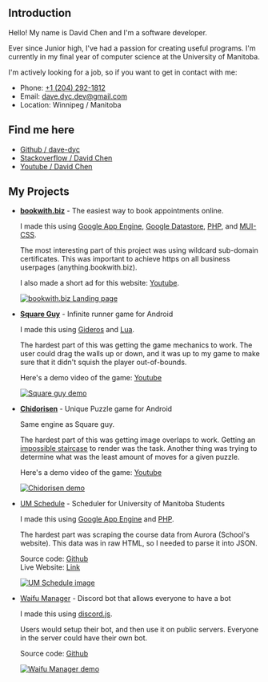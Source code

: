 ## Introduction

Hello! My name is David Chen and I'm a software developer.

Ever since Junior high, I've had a passion for creating useful programs. I'm currently in my final year of computer science at the University of Manitoba.

I'm actively looking for a job, so if you want to get in contact with me:

- Phone: [+1 (204) 292-1812](tel:12042921812)
- Email: [dave.dyc.dev@gmail.com](mailto:dave.dyc.dev@gmail.com)
- Location: Winnipeg / Manitoba

## Find me here

- [Github / dave-dyc](https://github.com/dave-dyc)
- [Stackoverflow / David Chen](https://stackoverflow.com/users/2344142/david-chen)
- [Youtube / David Chen](https://www.youtube.com/channel/UCAK3VCo78xmofxQWhqu2kHw)

## My Projects

- **[bookwith.biz](https://www.bookwith.biz/)** - The easiest way to book appointments online.

    I made this using [Google App Engine](https://cloud.google.com/appengine/), [Google Datastore](https://cloud.google.com/datastore/), [PHP](http://www.php.net/), and [MUI-CSS](https://www.muicss.com/).

    The most interesting part of this project was using wildcard sub-domain certificates. This was important to achieve https on all business userpages (anything.bookwith.biz).

    I also made a short ad for this website: [Youtube](https://www.youtube.com/watch?v=up2IJEJ2pqs).

    [![bookwith.biz Landing page](https://i.imgur.com/34LeY1W.png)](https://www.bookwith.biz/)

- **[Square Guy](https://play.google.com/store/apps/details?id=com.kemine.vironn)** - Infinite runner game for Android

    I made this using [Gideros](http://giderosmobile.com/) and [Lua](https://www.lua.org/).

    The hardest part of this was getting the game mechanics to work. The user could drag the walls up or down, and it was up to my game to make sure that it didn't squish the player out-of-bounds.

    Here's a demo video of the game: [Youtube](https://www.youtube.com/watch?v=kd2Mz23laq8)

    [![Square guy demo](https://i.imgur.com/lfVBfct.jpg)](https://www.youtube.com/watch?v=kd2Mz23laq8)


- **[Chidorisen](https://play.google.com/store/apps/details?id=com.kemine.chidorisen)** - Unique Puzzle game for Android

    Same engine as Square guy.

    The hardest part of this was getting image overlaps to work. Getting an [impossible staircase](https://i.imgur.com/5ieFQRF.jpg) to render was the task. Another thing was trying to determine what was the least amount of moves for a given puzzle.

    Here's a demo video of the game: [Youtube](https://www.youtube.com/watch?v=eHnopa8gYpg)

    [![Chidorisen demo](https://i.imgur.com/R34N4yV.png)](https://www.youtube.com/watch?v=eHnopa8gYpg)

- [UM Schedule](https://um-schedule.appspot.com/fall) - Scheduler for University of Manitoba Students

    I made this using [Google App Engine](https://cloud.google.com/appengine/) and [PHP](http://www.php.net/).

    The hardest part was scraping the course data from Aurora (School's website). This data was in raw HTML, so I needed to parse it into JSON.

    Source code: [Github](https://github.com/dave-dyc/um-schedule)  
    Live Website: [Link](https://um-schedule.appspot.com/fall)

    [![UM Schedule image](https://i.imgur.com/uk8X8Cw.png)](https://um-schedule.appspot.com/fall)

- [Waifu Manager](https://github.com/dave-dyc/waifu_manager) - Discord bot that allows everyone to have a bot

    I made this using [discord.js](https://discord.js.org/#/).

    Users would setup their bot, and then use it on public servers. Everyone in the server could have their own bot.

    Source code: [Github](https://github.com/dave-dyc/waifu_manager)

    [![Waifu Manager demo](https://i.imgur.com/7Ftop1O.png)](https://github.com/dave-dyc/waifu_manager)
    
